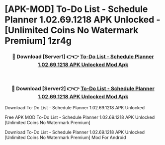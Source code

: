# [APK-MOD] To-Do List - Schedule Planner 1.02.69.1218 APK Unlocked - [Unlimited Coins No Watermark Premium] 1zr4g



<div align="center">
<h3>🔴 Download [Server1] 👉👉 <a href="https://momento.my/?title=To-Do_List_-_Schedule_Planner_1.02.69.1218_APK_Unlocked">To-Do List - Schedule Planner 1.02.69.1218 APK Unlocked Mod Apk</a></h3><br>

<h3>🔴 Download [Server2] 👉👉 <a href="https://momento.my/?title=To-Do_List_-_Schedule_Planner_1.02.69.1218_APK_Unlocked">To-Do List - Schedule Planner 1.02.69.1218 APK Unlocked Mod Apk</a></h3>
</div>



Download To-Do List - Schedule Planner 1.02.69.1218 APK Unlocked 

Free APK MOD To-Do List - Schedule Planner 1.02.69.1218 APK Unlocked [Unlimited Coins No Watermark Premium]

Download To-Do List - Schedule Planner 1.02.69.1218 APK Unlocked [Unlimited Coins No Watermark Premium] Mod For Android
